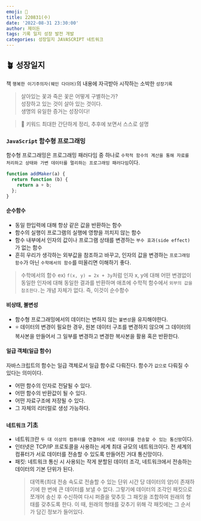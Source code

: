 ```yaml
---
emoji: 🌱
title: 220831(수)
date: '2022-08-31 23:30:00'
author: 제이든
tags: 기록 일지 성장 발전 개발
categories: 성장일지 JAVASCRIPT 네트워크
---
```


## 🪴 성장일지

책 `행복한 이기주의자(웨인 다이어)`의 내용에 자극받아 시작하는 소박한 `성장기록`

> 살아있는 꽃과 죽은 꽃은 어떻게 구별하는가?<br/>
> 성장하고 있는 것이 살아 있는 것이다.<br/>
> 생명의 유일한 증거는 성장이다!

> 🌳 키워드
> 최대한 간단하게 정리, 추후에 보면서 스스로 설명

### `JavaScript` 함수형 프로그래밍

함수형 프로그래밍은 프로그래밍 패러다임 중 하나로 `수학적 함수의 계산을 통해 자료를 처리하고 상태와 가변 데이터를 멀리하는 프로그래밍 패러다임`이다.

```js
function addMaker(a) {
  return function (b) {
    return a + b;
  };
}
```

#### 순수함수

- 동일 한입력에 대해 항상 같은 값을 반환하는 함수
- 함수의 실행이 프로그램의 실행에 영향을 끼치지 않는 함수
- 함수 내부에서 인자의 값이나 프로그램 상태를 변경하는 `부수 효과(side effect)`가 없는 함수
- 흔히 우리가 생각하는 외부값을 참조하고 바꾸고, 인자의 값을 변경하는 `프로그래밍 함수`가 아닌 `수학에서의 함수`를 떠올리면 이해하기 좋다.

> 수학에서의 함수
> ex) `f(x, y) = 2x + 3y`처럼 인자 x, y에 대해 어떤 변경없이 동일한 인자에 대해 동일한 결과를 반환하며
> 애초에 수학적 함수에서 `외부의 값을 참조한다.`는 개념 자체가 없다. 즉, 이것이 순수함수

#### 비상태, 불변성

- 함수형 프로그래밍에서의 데이터는 변하지 않는 `불변성`을 유지해야한다.
- ⭐ 데이터의 변경이 필요한 경우, 원본 데이터 구조를 변경하지 않으며 그 데이터의 복사본을 만들어서 그 일부를 변경하고 변경한 복사본을 활용 혹은 반환한다.

#### 일급 객체(일급 함수)

자바스크립트의 함수는 일급 객체로서 일급 함수로 다뤄진다. 함수가 `값으로` 다뤄질 수 있다는 의미이다.

- 어떤 함수의 인자로 전달될 수 있다.
- 어떤 함수의 반환값이 될 수 있다.
- 어떤 자료구조에 저장될 수 있다.
- 그 자체의 리터럴로 생성 가능하다.

### `네트워크` 기초

- 네트워크란 `두 대 이상의 컴퓨터를 연결하여 서로 데이터를 전송할 수 있는 통신망`이다.<br/>
- 인터넷은 TCP/IP 프로토콜을 사용하는 세계 최대 규모의 네트워크이다. 전 세계의 컴퓨터가 서로 데이터를 전송할 수 있도록 만들어진 거대 통신망이다.
- 패킷: 네트워크 통신 시 사용되는 작게 분할된 데이터 조각, 네트워크에서 전송하는 데이터의 기본 단위가 된다.
  > 대역폭(최대 전송 속도로 전솔할 수 있는 단위 시간 당 데이터의 양)이 존재하기에 한 번에 큰 데이터를 보낼 수 없다. 그렇기에 데이터의 조각인 패킷으로 쪼개어 송신 후
  > 수신하여 다시 퍼즐을 맞추듯 그 패킷을 조합하여 원래의 형태를 갖추도록 한다. 이 때, 원래의 형태를 갖추기 위해 각 패킷에는 그 순서가 담긴 정보가 들어있다.

```toc

```
